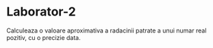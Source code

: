# Laborator-2
Calculeaza o valoare aproximativa a radacinii patrate a unui numar real pozitiv, cu o precizie data.
